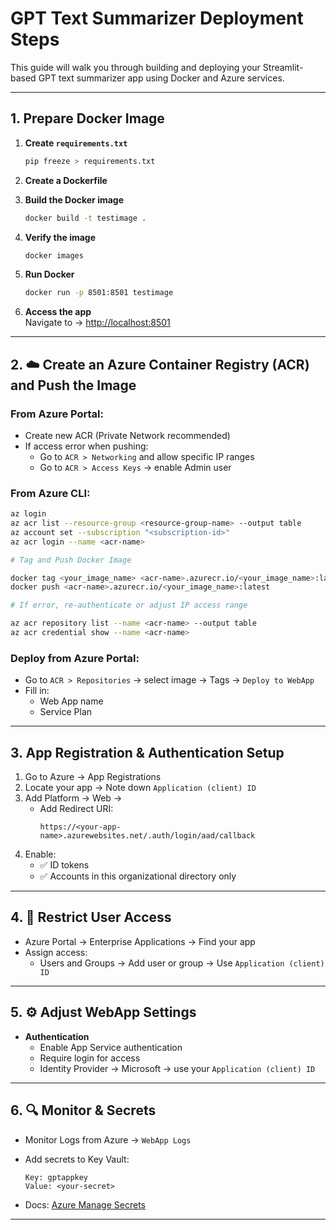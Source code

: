 # GPT Text Summarizer Deployment Steps

This guide will walk you through building and deploying your Streamlit-based GPT text summarizer app using Docker and Azure services.

---

## 1. Prepare Docker Image

1. **Create `requirements.txt`**  
   ```bash
   pip freeze > requirements.txt
   ```

2. **Create a Dockerfile**

3. **Build the Docker image**
   ```bash
   docker build -t testimage .
   ```

4. **Verify the image**
   ```bash
   docker images
   ```

5. **Run Docker**
   ```bash
   docker run -p 8501:8501 testimage
   ```

6. **Access the app**  
   Navigate to → [http://localhost:8501](http://localhost:8501)

---

## 2. ☁️ Create an Azure Container Registry (ACR) and Push the Image

### From Azure Portal:

- Create new ACR (Private Network recommended)
- If access error when pushing:
  - Go to `ACR > Networking` and allow specific IP ranges
  - Go to `ACR > Access Keys` → enable Admin user

### From Azure CLI:

```bash
az login
az acr list --resource-group <resource-group-name> --output table
az account set --subscription "<subscription-id>"
az acr login --name <acr-name>

# Tag and Push Docker Image

docker tag <your_image_name> <acr-name>.azurecr.io/<your_image_name>:latest
docker push <acr-name>.azurecr.io/<your_image_name>:latest

# If error, re-authenticate or adjust IP access range

az acr repository list --name <acr-name> --output table
az acr credential show --name <acr-name>
```

### Deploy from Azure Portal:

- Go to `ACR > Repositories` → select image → Tags → `Deploy to WebApp`
- Fill in:
  - Web App name
  - Service Plan

---

## 3. App Registration & Authentication Setup

1. Go to Azure → App Registrations
2. Locate your app → Note down `Application (client) ID`
3. Add Platform → Web → 
   - Add Redirect URI:  
     ```
     https://<your-app-name>.azurewebsites.net/.auth/login/aad/callback
     ```
4. Enable:
   - ✅ ID tokens
   - ✅ Accounts in this organizational directory only

---

## 4. 👥 Restrict User Access

- Azure Portal → Enterprise Applications → Find your app
- Assign access:
  - Users and Groups → Add user or group → Use `Application (client) ID`

---

## 5. ⚙️ Adjust WebApp Settings

- **Authentication**
  - Enable App Service authentication
  - Require login for access
  - Identity Provider → Microsoft → use your `Application (client) ID`

---

## 6. 🔍 Monitor & Secrets

- Monitor Logs from Azure → `WebApp Logs`
- Add secrets to Key Vault:

  ```
  Key: gptappkey
  Value: <your-secret>
  ```

- Docs: [Azure Manage Secrets](https://learn.microsoft.com/en-us/azure/container-apps/manage-secrets?tabs=azure-portal)

---

